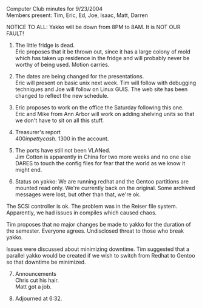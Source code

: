 Computer Club minutes for 9/23/2004<br>
Members present: Tim, Eric, Ed, Joe, Isaac, Matt, Darren<br>

NOTICE TO ALL: Yakko will be down from 8PM to 8AM.  It is NOT OUR FAULT!<p>

1. The little fridge is dead.  <br>
Eric proposes that it be thrown out, since it has a large colony of mold which
has taken up residence in the fridge and will probably never be worthy of being
used.  Motion carries.<p>

2. The dates are being changed for the presentations. <br> 
Eric will present on basic unix next week.  Tim will follow with debugging
techniques and Joe will follow on Linux GUIS.  The web site has been changed to
reflect the new schedule.<p>

3. Eric proposes to work on the office the Saturday following this one.<br>
Eric and Mike from Ann Arbor will work on adding shelving units so that we
don't have to sit on all this stuff.<p>

4. Treasurer's report<br>
$400 in petty cash.  ~$1300 in the account.<p>

5. The ports have still not been VLANed.<br>
Jim Cotton is apparently in China for two more weeks and no one else DARES to
touch the config files for fear that the world as we know it might end.<p>

6. Status on yakko: We are running redhat and the Gentoo partitions are mounted
read only.  We're currently back on the original.  Some archived messages were
lost, but other than that, we're ok.<p>

The SCSI controller is ok.  The problem was in the Reiser file system.<br>
Apparently, we had issues in compiles which caused chaos.  <p>

Tim proposes that no major changes be made to yakko for the duration of the
semester.  Everyone agrees.  Undisclosed threat to those who break
yakko. <p> 

Issues were discussed about minimizing downtime.  Tim suggested that a parallel
yakko would be created if we wish to switch from Redhat to Gentoo so that
downtime be minimized.<p>

7. Announcements<br>
Chris cut his hair. <br> 
Matt got a job.<p>

8. Adjourned at 6:32.<p>

